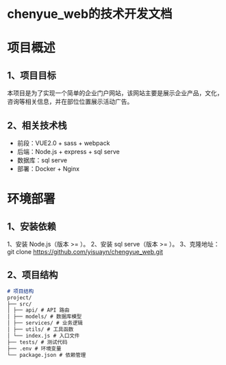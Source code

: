 # chenyue_web的技术开发文档

# 项目概述

## 1、项目目标
本项目是为了实现一个简单的企业门户网站，该网站主要是展示企业产品，文化，咨询等相关信息，并在部位位置展示活动广告。

## 2、相关技术栈
- 前段：VUE2.0 + sass + webpack
- 后端：Node.js + express + sql serve
- 数据库：sql serve
- 部署：Docker + Nginx

# 环境部署

## 1、安装依赖
1、安装 Node.js（版本 >= ）。
2、安装 sql serve（版本 >= ）。
3、克隆地址：git clone https://github.com/yisuayn/chengyue_web.git

## 2、项目结构
```markdown
# 项目结构
project/
├── src/
│ ├── api/ # API 路由
│ ├── models/ # 数据库模型
│ ├── services/ # 业务逻辑
│ ├── utils/ # 工具函数
│ └── index.js # 入口文件
├── tests/ # 测试代码
├── .env # 环境变量
└── package.json # 依赖管理
```